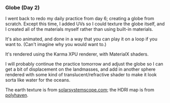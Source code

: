 ### Globe (Day 2)

I went back to redo my daily practice from day 6; creating a globe from scratch.
Except this time, I added UVs so I could texture the globe itself, and I created all
of the materials myself rather than using built-in materials.

It's also animated, and done in a way that you can play it on a loop if you want to.
(Can't imagine why you would want to.)

It's rendered using the Karma XPU renderer, with MaterialX shaders.

I will probably continue the practice tomorrow and adjust the globe so I can get a bit
of displacement on the landmasses, and add in another sphere rendered with some kind
of translucent/refractive shader to make it look sorta like water for the oceans.

The earth texture is from [solarsystemscope.com][solarsystemscope-com]; the HDRI map is
from [polyhaven][polyhaven-reading-room].

[solarsystemscope-com]: https://www.solarsystemscope.com/textures/
[polyhaven-reading-room]: https://polyhaven.com/a/reading_room
